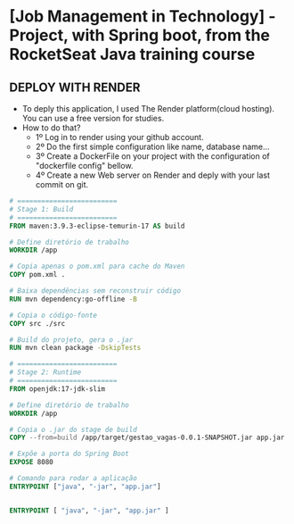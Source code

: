 # [Job Management in Technology] - Project, with Spring boot, from the RocketSeat Java training course

## DEPLOY WITH RENDER
- To deply this application, I used The Render platform(cloud hosting). You can use a free version for studies.
- How to do that?
    -  1º Log in to render using your github account.
    -  2º Do the first simple configuration like name, database name...
    -  3º Create a DockerFile on your project with the configuration of "dockerfile config" bellow.
    -  4º Create a new Web server on Render and deply with your last commit on git.

```dockerfile config
# =========================
# Stage 1: Build
# =========================
FROM maven:3.9.3-eclipse-temurin-17 AS build

# Define diretório de trabalho
WORKDIR /app

# Copia apenas o pom.xml para cache do Maven
COPY pom.xml .

# Baixa dependências sem reconstruir código
RUN mvn dependency:go-offline -B

# Copia o código-fonte
COPY src ./src

# Build do projeto, gera o .jar
RUN mvn clean package -DskipTests

# =========================
# Stage 2: Runtime
# =========================
FROM openjdk:17-jdk-slim

# Define diretório de trabalho
WORKDIR /app

# Copia o .jar do stage de build
COPY --from=build /app/target/gestao_vagas-0.0.1-SNAPSHOT.jar app.jar

# Expõe a porta do Spring Boot
EXPOSE 8080

# Comando para rodar a aplicação
ENTRYPOINT ["java", "-jar", "app.jar"]


ENTRYPOINT [ "java", "-jar", "app.jar" ]
```
 




